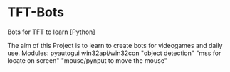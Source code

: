 # TFT-Bots
Bots for TFT to learn
[Python]

The aim of this Project is to learn to create bots for videogames and daily use.
Modules:
pyautogui
win32api/win32con
"object detection"
"mss for locate on screen"
"mouse/pynput to move the mouse"
